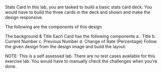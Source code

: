 Stats Card
In this lab, you are tasked to build a basic stats card deck. You would have to build the three cards in the deck and shown and make the design responsive.

The following are the components of this design

The background & Title
Each Card has the following components
a . Title
b. Current Number
c. Previous Number
d. Change of Rate (Percentage)
Follow the given design from the design image and build the layout.

NOTE: This is a self assessed lab. There are no test cases available for this exercise lab. You would have to manually check the challenges when you're done.